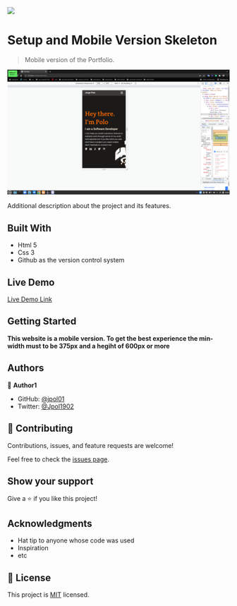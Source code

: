![](https://img.shields.io/badge/Microverse-blueviolet)

# Setup and Mobile Version Skeleton

> Mobile version of the Portfolio.

![screenshot](./images/web.png)

Additional description about the project and its features.

## Built With

- Html 5
- Css 3
- Github as the version control system

## Live Demo

[Live Demo Link](https://livedemo.com)


## Getting Started

**This website is a mobile version. To get the best experience the min-width must to be 375px and a hegiht of 600px or more**


## Authors

👤 **Author1**

- GitHub: [@jpol01](https://github.com/jpol01)
- Twitter: [@Jpol1902](https://twitter.com/Jpol1902)




## 🤝 Contributing

Contributions, issues, and feature requests are welcome!

Feel free to check the [issues page](../../issues/).

## Show your support

Give a ⭐️ if you like this project!

## Acknowledgments

- Hat tip to anyone whose code was used
- Inspiration
- etc

## 📝 License

This project is [MIT](./MIT.md) licensed.

